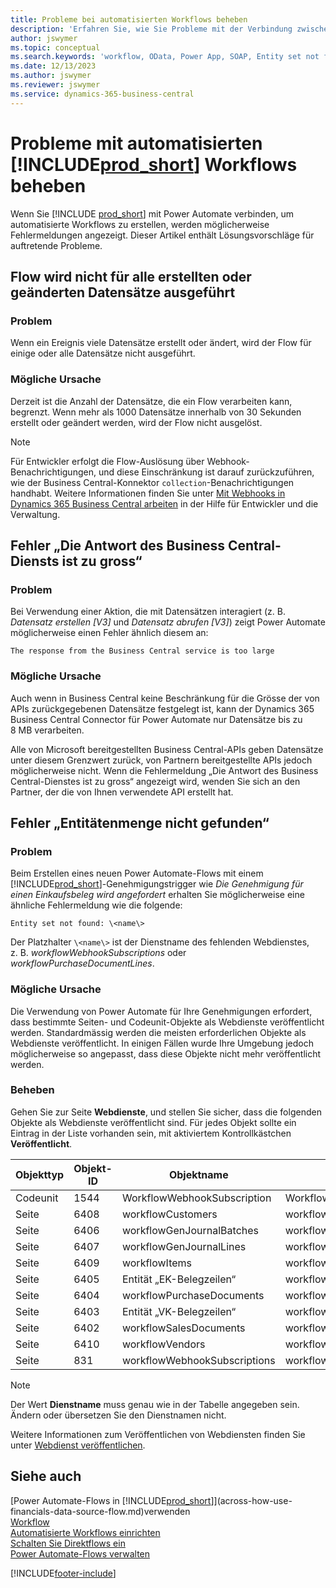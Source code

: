 ```yaml
---
title: Probleme bei automatisierten Workflows beheben
description: 'Erfahren Sie, wie Sie Probleme mit der Verbindung zwischen Business Central und Power Automate beheben, wenn Sie einen automatisierten Workflow erstellen.'
author: jswymer
ms.topic: conceptual
ms.search.keywords: 'workflow, OData, Power App, SOAP, Entity set not found, workflowWebhookSubscriptions, Power Automate,'
ms.date: 12/13/2023
ms.author: jswymer
ms.reviewer: jswymer
ms.service: dynamics-365-business-central
---
```


# <a name="troubleshoot-your--automated-workflows"></a>Probleme mit automatisierten [!INCLUDE[prod_short](includes/prod_short.md)] Workflows beheben

Wenn Sie [!INCLUDE [prod_short](includes/prod_short.md)] mit Power Automate verbinden, um automatisierte Workflows zu erstellen, werden möglicherweise Fehlermeldungen angezeigt. Dieser Artikel enthält Lösungsvorschläge für auftretende Probleme.

## <a name="flow-doesnt-run-on-all-records-created-or-changed"></a>Flow wird nicht für alle erstellten oder geänderten Datensätze ausgeführt

### <a name="problem"></a>Problem

Wenn ein Ereignis viele Datensätze erstellt oder ändert, wird der Flow für einige oder alle Datensätze nicht ausgeführt.

### <a name="possible-cause"></a>Mögliche Ursache

Derzeit ist die Anzahl der Datensätze, die ein Flow verarbeiten kann, begrenzt. Wenn mehr als 1000 Datensätze innerhalb von 30 Sekunden erstellt oder geändert werden, wird der Flow nicht ausgelöst.

> [!NOTE]
> Für Entwickler erfolgt die Flow-Auslösung über Webhook-Benachrichtigungen, und diese Einschränkung ist darauf zurückzuführen, wie der Business Central-Konnektor `collection`-Benachrichtigungen handhabt. Weitere Informationen finden Sie unter [Mit Webhooks in Dynamics 365 Business Central arbeiten](/dynamics365/business-central/dev-itpro/api-reference/v2.0/dynamics-subscriptions#notes-for-power-automate-flows) in der Hilfe für Entwickler und die Verwaltung.

## <a name="the-response-from-the-business-central-service-is-too-large-error"></a>Fehler „Die Antwort des Business Central-Diensts ist zu gross“

### <a name="problem-1"></a>Problem

Bei Verwendung einer Aktion, die mit Datensätzen interagiert (z. B. *Datensatz erstellen [V3]* und *Datensatz abrufen [V3]*) zeigt Power Automate möglicherweise einen Fehler ähnlich diesem an:

`The response from the Business Central service is too large`

### <a name="possible-cause-1"></a>Mögliche Ursache

Auch wenn in Business Central keine Beschränkung für die Grösse der von APIs zurückgegebenen Datensätze festgelegt ist, kann der Dynamics 365 Business Central Connector für Power Automate nur Datensätze bis zu 8 MB verarbeiten.

Alle von Microsoft bereitgestellten Business Central-APIs geben Datensätze unter diesem Grenzwert zurück, von Partnern bereitgestellte APIs jedoch möglicherweise nicht. Wenn die Fehlermeldung „Die Antwort des Business Central-Dienstes ist zu gross“ angezeigt wird, wenden Sie sich an den Partner, der die von Ihnen verwendete API erstellt hat.

## <a name="entity-set-not-found-error"></a>Fehler „Entitätenmenge nicht gefunden“

### <a name="problem-2"></a>Problem

Beim Erstellen eines neuen Power Automate-Flows mit einem [!INCLUDE[prod_short](includes/prod_short.md)]-Genehmigungstrigger wie *Die Genehmigung für einen Einkaufsbeleg wird angefordert* erhalten Sie möglicherweise eine ähnliche Fehlermeldung wie die folgende:

`Entity set not found: \<name\>`

Der Platzhalter `\<name\>` ist der Dienstname des fehlenden Webdienstes, z. B. *workflowWebhookSubscriptions* oder *workflowPurchaseDocumentLines*.

### <a name="possible-cause-2"></a>Mögliche Ursache

Die Verwendung von Power Automate für Ihre Genehmigungen erfordert, dass bestimmte Seiten- und Codeunit-Objekte als Webdienste veröffentlicht werden. Standardmässig werden die meisten erforderlichen Objekte als Webdienste veröffentlicht. In einigen Fällen wurde Ihre Umgebung jedoch möglicherweise so angepasst, dass diese Objekte nicht mehr veröffentlicht werden.

### <a name="fix"></a>Beheben

Gehen Sie zur Seite **Webdienste**, und stellen Sie sicher, dass die folgenden Objekte als Webdienste veröffentlicht sind. Für jedes Objekt sollte ein Eintrag in der Liste vorhanden sein, mit aktiviertem Kontrollkästchen **Veröffentlicht**.  

| Objekttyp | Objekt-ID | Objektname | Dienstname |
|--|--|--|--|
| Codeunit | 1544 | WorkflowWebhookSubscription | WorkflowActionResponse |
| Seite | 6408 | workflowCustomers | workflowCustomers |
| Seite | 6406 | workflowGenJournalBatches | workflowGenJournalBatches |
| Seite | 6407 | workflowGenJournalLines | workflowGenJournalLines |
| Seite | 6409 | workflowItems | workflowItems |
| Seite | 6405 | Entität „EK-Belegzeilen“ | workflowPurchaseDocumentLines |
| Seite | 6404 | workflowPurchaseDocuments | workflowPurchaseDocuments |
| Seite | 6403 | Entität „VK-Belegzeilen“ | workflowSalesDocumentLines |
| Seite | 6402 | workflowSalesDocuments | workflowSalesDocuments |
| Seite | 6410 | workflowVendors | workflowVendors |
| Seite | 831 | workflowWebhookSubscriptions | workflowWebhookSubscriptions |

> [!NOTE]
> Der Wert **Dienstname** muss genau wie in der Tabelle angegeben sein. Ändern oder übersetzen Sie den Dienstnamen nicht.

Weitere Informationen zum Veröffentlichen von Webdiensten finden Sie unter [Webdienst veröffentlichen](across-how-publish-web-service.md).

## <a name="see-also"></a>Siehe auch

[Power Automate-Flows in [!INCLUDE[prod_short](includes/prod_short.md)]](across-how-use-financials-data-source-flow.md)verwenden  
[Workflow](across-workflow.md)  
[Automatisierte Workflows einrichten](/dynamics365/business-central/dev-itpro/powerplatform/automate-workflows)  
[Schalten Sie Direktflows ein](/dynamics365/business-central/dev-itpro/powerplatform/instant-flows)  
[Power Automate-Flows verwalten](/dynamics365/business-central/dev-itpro/powerplatform/manage-power-automate-flows)  

[!INCLUDE[footer-include](includes/footer-banner.md)]
